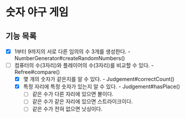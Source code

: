 # 숫자 야구 게임

## 기능 목록

- [x] 1부터 9까지의 서로 다른 임의의 수 3개를 생성한다. - NumberGenerator#createRandomNumbers()
- [ ] 컴퓨터의 수(3자리)와 플레이어의 수(3자리)를 비교할 수 있다. - Refree#compare()
  - [x] 몇 개의 숫자가 같은지를 알 수 있다. - Judgement#correctCount()
  - [x] 특정 자리에 특정 숫자가 있는지 알 수 있다. - Judgement#hasPlace()
     - [ ] 같은 수가 다른 자리에 있으면 볼이다.
     - [ ] 같은 수가 같은 자리에 있으면 스트라이크이다.
     - [ ] 같은 수가 전혀 없으면 낫싱이다.